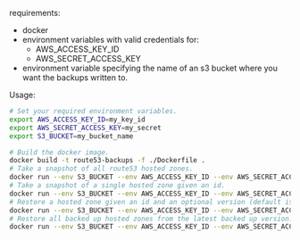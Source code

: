 requirements:
- docker
- environment variables with valid credentials for:
  - AWS_ACCESS_KEY_ID
  - AWS_SECRET_ACCESS_KEY
- environment variable specifying the name of an s3 bucket where you want the
  backups written to.

Usage:
```bash
# Set your required environment variables.
export AWS_ACCESS_KEY_ID=my_key_id
export AWS_SECRET_ACCESS_KEY=my_secret
export S3_BUCKET=my_bucket_name

# Build the docker image.
docker build -t route53-backups -f ./Dockerfile .
# Take a snapshot of all route53 hosted zones.
docker run --env S3_BUCKET --env AWS_ACCESS_KEY_ID --env AWS_SECRET_ACCESS_KEY --rm route53-backups backup_zones
# Take a snapshot of a single hosted zone given an id.
docker run --env S3_BUCKET --env AWS_ACCESS_KEY_ID --env AWS_SECRET_ACCESS_KEY --rm route53-backups backup_zone zoneid
# Restore a hosted zone given an id and an optional version (default is latest version).
docker run --env S3_BUCKET --env AWS_ACCESS_KEY_ID --env AWS_SECRET_ACCESS_KEY --rm route53-backups restore_zone zoneid version
# Restore all backed up hosted zones from the latest backed up version.
docker run --env S3_BUCKET --env AWS_ACCESS_KEY_ID --env AWS_SECRET_ACCESS_KEY --rm route53-backups restore_zones
```
